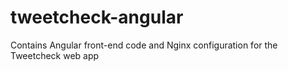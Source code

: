tweetcheck-angular
==================

Contains Angular front-end code and Nginx configuration for the Tweetcheck web app

